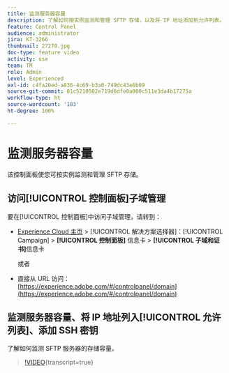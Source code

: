 ```yaml
---
title: 监测服务器容量
description: 了解如何按实例监测和管理 SFTP 存储，以及将 IP 地址添加到允许列表。
feature: Control Panel
audience: administrator
jira: KT-3266
thumbnail: 27270.jpg
doc-type: feature video
activity: use
team: TM
role: Admin
level: Experienced
exl-id: c4fa20ed-a836-4c69-b3a8-749dc43e6b09
source-git-commit: 81c5210502e719d6dfe0a000c511e3da4b17275a
workflow-type: ht
source-wordcount: '103'
ht-degree: 100%

---
```


# 监测服务器容量

该控制面板使您可按实例监测和管理 SFTP 存储。

## 访问[!UICONTROL 控制面板]子域管理

要在[!UICONTROL 控制面板]中访问子域管理，请转到：

* [Experience Cloud 主页](https://experience.adobe.com/#/home) > [!UICONTROL 解决方案选择器]：[!UICONTROL Campaign] > **[!UICONTROL 控制面板]** 信息卡 > **[!UICONTROL 子域和证书]**&#x200B;信息卡

  或者
* 直接从 URL 访问：[https://experience.adobe.com/#/controlpanel/domain](https://experience.adobe.com/#/controlpanel/domain)

## 监测服务器容量、将 IP 地址列入[!UICONTROL 允许列表]、添加 SSH 密钥

了解如何监测 SFTP 服务器的存储容量。

>[!VIDEO](https://video.tv.adobe.com/v/27270?learn=on){transcript=true}
